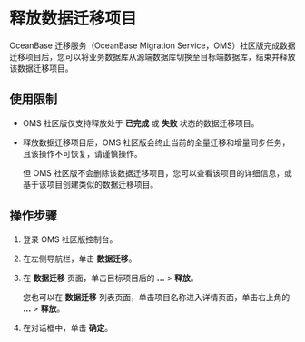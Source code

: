 # 释放数据迁移项目

OceanBase 迁移服务（OceanBase Migration Service，OMS）社区版完成数据迁移项目后，您可以将业务数据库从源端数据库切换至目标端数据库，结束并释放该数据迁移项目。

## 使用限制

* OMS 社区版仅支持释放处于 **已完成** 或 **失败** 状态的数据迁移项目。

* 释放数据迁移项目后，OMS 社区版会终止当前的全量迁移和增量同步任务，且该操作不可恢复，请谨慎操作。

  但 OMS 社区版不会删除该数据迁移项目，您可以查看该项目的详细信息，或基于该项目创建类似的数据迁移项目。

## 操作步骤

1. 登录 OMS 社区版控制台。

2. 在左侧导航栏，单击 **数据迁移**。

3. 在 **数据迁移** 页面，单击目标项目后的 **...** \> **释放**。

   您也可以在 **数据迁移** 列表页面，单击项目名称进入详情页面，单击右上角的 **...** \> **释放**。

4. 在对话框中，单击 **确定**。
